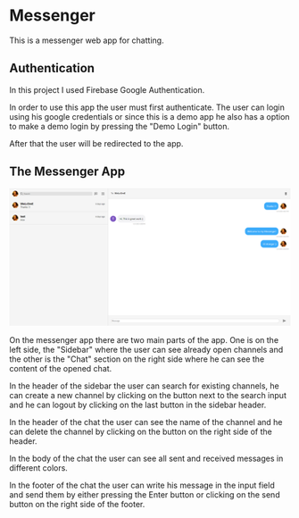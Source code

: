 # Messenger

This is a messenger web app for chatting.

## Authentication

In this project I used Firebase Google Authentication.

In order to use this app the user must first authenticate. The user can login using his google credentials or since this is a demo app he also has a option to make a demo login by pressing the "Demo Login" button.

After that the user will be redirected to the app.

## The Messenger App

![alt text](https://raw.githubusercontent.com/tonigasic/portfolio/master/src/assets/images/messenger.png)

On the messenger app there are two main parts of the app. One is on the left side, the "Sidebar" where the user can see already open channels and the other is the "Chat" section on the right side where he can see the content of the opened chat.

In the header of the sidebar the user can search for existing channels, he can create a new channel by clicking on the button next to the search input and he can logout by clicking on the last button in the sidebar header.

In the header of the chat the user can see the name of the channel and he can delete the channel by clicking on the button on the right side of the header.

In the body of the chat the user can see all sent and received messages in different colors.

In the footer of the chat the user can write his message in the input field and send them by either pressing the Enter button or clicking on the send button on the right side of the footer.
